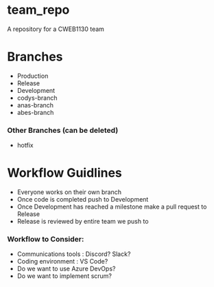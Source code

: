 # team_repo
A repository for a CWEB1130 team


# Branches

  * Production
  * Release
  * Development
  * codys-branch
  * anas-branch
  * abes-branch

### Other Branches (can be deleted)

  * hotfix
 
# Workflow Guidlines
 
  - Everyone works on their own branch
  - Once code is completed push to Development
  - Once Development has reached a milestone make a pull request to Release
  - Release is reviewed by entire team we push to 

### Workflow to Consider:

  - Communications tools : Discord? Slack?
  - Coding environment : VS Code?
  - Do we want to use Azure DevOps?
  - Do we want to implement scrum?
